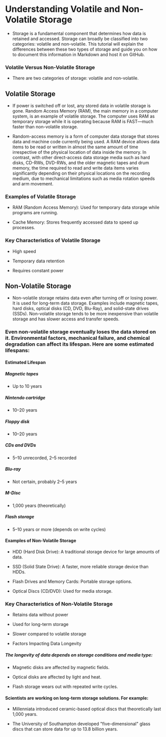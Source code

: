 # Understanding Volatile and Non-Volatile Storage

- Storage is a fundamental component that determines how data is retained and accessed. Storage can broadly be classified into two categories: volatile and non-volatile. This tutorial will explain the differences between these two types of storage and guide you on how to document this information in Markdown and host it on GitHub.

### Volatile Versus Non-Volatile Storage

- There are two categories of storage: volatile and non-volatile.

## Volatile Storage

- If power is switched off or lost, any stored data in volatile storage is gone. Random Access Memory (RAM), the main memory in a computer system, is an example of volatile storage. The computer uses RAM as temporary storage while it is operating because RAM is FAST—much faster than non-volatile storage.

- Random-access memory is a form of computer data storage that stores data and machine code currently being used. A RAM device allows data items to be read or written in almost the same amount of time irrespective of the physical location of data inside the memory. In contrast, with other direct-access data storage media such as hard disks, CD-RWs, DVD-RWs, and the older magnetic tapes and drum memory, the time required to read and write data items varies significantly depending on their physical locations on the recording medium, due to mechanical limitations such as media rotation speeds and arm movement.

### Examples of Volatile Storage

- RAM (Random Access Memory): Used for temporary data storage while programs are running.

- Cache Memory: Stores frequently accessed data to speed up processes.

### Key Characteristics of Volatile Storage

- High speed

- Temporary data retention

- Requires constant power

## Non-Volatile Storage

- Non-volatile storage retains data even after turning off or losing power. It is used for long-term data storage. Examples include magnetic tapes, hard disks, optical disks (CD, DVD, Blu-Ray), and solid-state drives (SSDs). Non-volatile storage tends to be more inexpensive than volatile storage and has slower access and transfer speeds.

### Even non-volatile storage eventually loses the data stored on it. Environmental factors, mechanical failure, and chemical degradation can affect its lifespan. Here are some estimated lifespans:

#### Estimated Lifespan

##### Magnetic tapes

- Up to 10 years

##### Nintendo cartridge

- 10–20 years

##### Floppy disk

- 10–20 years

##### CDs and DVDs

- 5–10 unrecorded, 2–5 recorded

##### Blu-ray

- Not certain, probably 2–5 years

##### M-Disc

- 1,000 years (theoretically)

##### Flash storage

- 5–10 years or more (depends on write cycles)

#### Examples of Non-Volatile Storage

- HDD (Hard Disk Drive): A traditional storage device for large amounts of data.

- SSD (Solid State Drive): A faster, more reliable storage device than HDDs.

- Flash Drives and Memory Cards: Portable storage options.

- Optical Discs (CD/DVD): Used for media storage.

### Key Characteristics of Non-Volatile Storage

- Retains data without power

- Used for long-term storage

- Slower compared to volatile storage

- Factors Impacting Data Longevity

##### The longevity of data depends on storage conditions and media type:

- Magnetic disks are affected by magnetic fields.

- Optical disks are affected by light and heat.

- Flash storage wears out with repeated write cycles.

#### Scientists are working on long-term storage solutions. For example:

- Millenniata introduced ceramic-based optical discs that theoretically last 1,000 years.

- The University of Southampton developed "five-dimensional" glass discs that can store data for up to 13.8 billion years.
